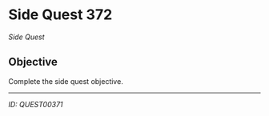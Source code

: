 # Side Quest 372

*Side Quest*

## Objective
Complete the side quest objective.

---
*ID: QUEST00371*